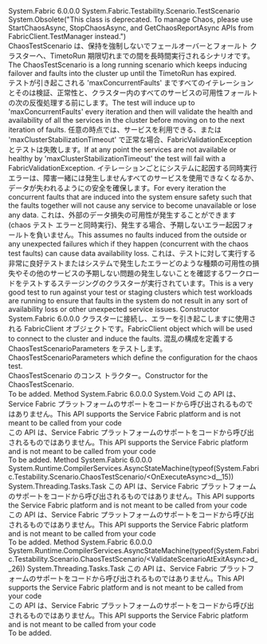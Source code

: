 <Type Name="ChaosTestScenario" FullName="System.Fabric.Testability.Scenario.ChaosTestScenario">
  <TypeSignature Language="C#" Value="public sealed class ChaosTestScenario : System.Fabric.Testability.Scenario.TestScenario" />
  <TypeSignature Language="ILAsm" Value=".class public auto ansi sealed beforefieldinit ChaosTestScenario extends System.Fabric.Testability.Scenario.TestScenario" />
  <TypeSignature Language="DocId" Value="T:System.Fabric.Testability.Scenario.ChaosTestScenario" />
  <TypeSignature Language="VB.NET" Value="Public NotInheritable Class ChaosTestScenario&#xA;Inherits TestScenario" />
  <TypeSignature Language="F#" Value="type ChaosTestScenario = class&#xA;    inherit TestScenario" />
  <AssemblyInfo>
    <AssemblyName>System.Fabric</AssemblyName>
    <AssemblyVersion>6.0.0.0</AssemblyVersion>
  </AssemblyInfo>
  <Base>
    <BaseTypeName>System.Fabric.Testability.Scenario.TestScenario</BaseTypeName>
  </Base>
  <Interfaces />
  <Attributes>
    <Attribute>
      <AttributeName>System.Obsolete("This class is deprecated. To manage Chaos, please use StartChaosAsync, StopChaosAsync, and GetChaosReportAsync APIs from FabricClient.TestManager instead.")</AttributeName>
    </Attribute>
  </Attributes>
  <Docs>
    <summary>
            <span data-ttu-id="42ae8-101">ChaosTestScenario は、保持を強制しないでフェールオーバーとフォールト クラスターへ、TimetoRun 期限切れまでの間を長時間実行されるシナリオです。</span><span class="sxs-lookup"><span data-stu-id="42ae8-101">The ChaosTestScenario is a long running scenario which keeps inducing failover and faults into the cluster up until the TimetoRun has expired.</span></span>
            </summary>
    <remarks>
            <span data-ttu-id="42ae8-102">テストが引き起こされる 'maxConcurrentFaults' まですべてのイテレーションとそのは検証、正常性と、クラスター内のすべてのサービスの可用性フォールトの次の反復処理する前にします。</span><span class="sxs-lookup"><span data-stu-id="42ae8-102">The test will induce up to 'maxConcurrentFaults' every iteration and then will validate the health and availability of all the services in the cluster before moving on to the next iteration of faults.</span></span> <span data-ttu-id="42ae8-103">任意の時点では、サービスを利用できる、または 'maxClusterStabilizationTimeout' で正常な場合、FabricValidationException とテストは失敗します。</span><span class="sxs-lookup"><span data-stu-id="42ae8-103">If at any point the services are not available or healthy by 'maxClusterStabilizationTimeout' the test will fail with a FabricValidationException.</span></span> <span data-ttu-id="42ae8-104">イテレーションごとにシステムに起因する同時実行エラーは、障害一緒には発生しませんすべてのサービスを使用できなくなるか、データが失われるようにの安全を確保します。</span><span class="sxs-lookup"><span data-stu-id="42ae8-104">For every iteration the concurrent faults that are induced into the system ensure safety such that the faults together will not cause any service to become unavailable or lose any data.</span></span> <span data-ttu-id="42ae8-105">これは、外部のデータ損失の可用性が発生することができます (chaos テスト エラーと同時実行)、発生する場合、予期しないエラー起因フォールトを負いません。</span><span class="sxs-lookup"><span data-stu-id="42ae8-105">This assumes no faults induced from the outside or any unexpected failures which if they happen (concurrent with the chaos test faults) can cause data availability loss.</span></span> <span data-ttu-id="42ae8-106">これは、テストに対して実行する非常に良好テストまたはシステムで発生したエラーどのような種類の可用性の損失やその他のサービスの予期しない問題の発生しないことを確認するワークロードをテストするステージングのクラスターが実行されています。</span><span class="sxs-lookup"><span data-stu-id="42ae8-106">This is a very good test to run against your test or staging clusters which test workloads are running to ensure that faults in the system do not result in any sort of availability loss or other unexpected service issues.</span></span>
            </remarks>
  </Docs>
  <Members>
    <Member MemberName=".ctor">
      <MemberSignature Language="C#" Value="public ChaosTestScenario (System.Fabric.FabricClient fabricClient, System.Fabric.Testability.Scenario.ChaosTestScenarioParameters chaosScenarioParameters);" />
      <MemberSignature Language="ILAsm" Value=".method public hidebysig specialname rtspecialname instance void .ctor(class System.Fabric.FabricClient fabricClient, class System.Fabric.Testability.Scenario.ChaosTestScenarioParameters chaosScenarioParameters) cil managed" />
      <MemberSignature Language="DocId" Value="M:System.Fabric.Testability.Scenario.ChaosTestScenario.#ctor(System.Fabric.FabricClient,System.Fabric.Testability.Scenario.ChaosTestScenarioParameters)" />
      <MemberSignature Language="F#" Value="new System.Fabric.Testability.Scenario.ChaosTestScenario : System.Fabric.FabricClient * System.Fabric.Testability.Scenario.ChaosTestScenarioParameters -&gt; System.Fabric.Testability.Scenario.ChaosTestScenario" Usage="new System.Fabric.Testability.Scenario.ChaosTestScenario (fabricClient, chaosScenarioParameters)" />
      <MemberType>Constructor</MemberType>
      <AssemblyInfo>
        <AssemblyName>System.Fabric</AssemblyName>
        <AssemblyVersion>6.0.0.0</AssemblyVersion>
      </AssemblyInfo>
      <Parameters>
        <Parameter Name="fabricClient" Type="System.Fabric.FabricClient" />
        <Parameter Name="chaosScenarioParameters" Type="System.Fabric.Testability.Scenario.ChaosTestScenarioParameters" />
      </Parameters>
      <Docs>
        <param name="fabricClient"><span data-ttu-id="42ae8-107">クラスターに接続し、エラーを引き起こしますに使用される FabricClient オブジェクトです。</span><span class="sxs-lookup"><span data-stu-id="42ae8-107">FabricClient object which will be used to connect to the cluster and induce the faults.</span></span></param>
        <param name="chaosScenarioParameters"><span data-ttu-id="42ae8-108">混乱の構成を定義する ChaosTestScenarioParameters をテストします。</span><span class="sxs-lookup"><span data-stu-id="42ae8-108">ChaosTestScenarioParameters which define the configuration for the chaos test.</span></span></param>
        <summary>
            <span data-ttu-id="42ae8-109">ChaosTestScenario のコンス トラクター。</span><span class="sxs-lookup"><span data-stu-id="42ae8-109">Constructor for the ChaosTestScenario.</span></span>
            </summary>
        <remarks>To be added.</remarks>
      </Docs>
    </Member>
    <Member MemberName="OnDispose">
      <MemberSignature Language="C#" Value="protected override void OnDispose (bool disposing);" />
      <MemberSignature Language="ILAsm" Value=".method familyhidebysig virtual instance void OnDispose(bool disposing) cil managed" />
      <MemberSignature Language="DocId" Value="M:System.Fabric.Testability.Scenario.ChaosTestScenario.OnDispose(System.Boolean)" />
      <MemberSignature Language="VB.NET" Value="Protected Overrides Sub OnDispose (disposing As Boolean)" />
      <MemberSignature Language="F#" Value="override this.OnDispose : bool -&gt; unit" Usage="chaosTestScenario.OnDispose disposing" />
      <MemberType>Method</MemberType>
      <AssemblyInfo>
        <AssemblyName>System.Fabric</AssemblyName>
        <AssemblyVersion>6.0.0.0</AssemblyVersion>
      </AssemblyInfo>
      <ReturnValue>
        <ReturnType>System.Void</ReturnType>
      </ReturnValue>
      <Parameters>
        <Parameter Name="disposing" Type="System.Boolean" />
      </Parameters>
      <Docs>
        <param name="disposing"><span data-ttu-id="42ae8-110">この API は、Service Fabric プラットフォームのサポートをコードから呼び出されるものではありません。</span><span class="sxs-lookup"><span data-stu-id="42ae8-110">This API supports the Service Fabric platform and is not meant to be called from your code</span></span></param>
        <summary>
            <span data-ttu-id="42ae8-111">この API は、Service Fabric プラットフォームのサポートをコードから呼び出されるものではありません。</span><span class="sxs-lookup"><span data-stu-id="42ae8-111">This API supports the Service Fabric platform and is not meant to be called from your code</span></span>
            </summary>
        <remarks>To be added.</remarks>
      </Docs>
    </Member>
    <Member MemberName="OnExecuteAsync">
      <MemberSignature Language="C#" Value="protected override System.Threading.Tasks.Task OnExecuteAsync (System.Threading.CancellationToken token);" />
      <MemberSignature Language="ILAsm" Value=".method familyhidebysig virtual instance class System.Threading.Tasks.Task OnExecuteAsync(valuetype System.Threading.CancellationToken token) cil managed" />
      <MemberSignature Language="DocId" Value="M:System.Fabric.Testability.Scenario.ChaosTestScenario.OnExecuteAsync(System.Threading.CancellationToken)" />
      <MemberSignature Language="VB.NET" Value="Protected Overrides Function OnExecuteAsync (token As CancellationToken) As Task" />
      <MemberSignature Language="F#" Value="override this.OnExecuteAsync : System.Threading.CancellationToken -&gt; System.Threading.Tasks.Task" Usage="chaosTestScenario.OnExecuteAsync token" />
      <MemberType>Method</MemberType>
      <AssemblyInfo>
        <AssemblyName>System.Fabric</AssemblyName>
        <AssemblyVersion>6.0.0.0</AssemblyVersion>
      </AssemblyInfo>
      <Attributes>
        <Attribute>
          <AttributeName>System.Runtime.CompilerServices.AsyncStateMachine(typeof(System.Fabric.Testability.Scenario.ChaosTestScenario/&lt;OnExecuteAsync&gt;d__15))</AttributeName>
        </Attribute>
      </Attributes>
      <ReturnValue>
        <ReturnType>System.Threading.Tasks.Task</ReturnType>
      </ReturnValue>
      <Parameters>
        <Parameter Name="token" Type="System.Threading.CancellationToken" />
      </Parameters>
      <Docs>
        <param name="token"><span data-ttu-id="42ae8-112">この API は、Service Fabric プラットフォームのサポートをコードから呼び出されるものではありません。</span><span class="sxs-lookup"><span data-stu-id="42ae8-112">This API supports the Service Fabric platform and is not meant to be called from your code</span></span></param>
        <summary>
            <span data-ttu-id="42ae8-113">この API は、Service Fabric プラットフォームのサポートをコードから呼び出されるものではありません。</span><span class="sxs-lookup"><span data-stu-id="42ae8-113">This API supports the Service Fabric platform and is not meant to be called from your code</span></span>
            </summary>
        <returns />
        <remarks>To be added.</remarks>
      </Docs>
    </Member>
    <Member MemberName="ValidateScenarioAtExitAsync">
      <MemberSignature Language="C#" Value="protected override System.Threading.Tasks.Task ValidateScenarioAtExitAsync (System.Threading.CancellationToken token);" />
      <MemberSignature Language="ILAsm" Value=".method familyhidebysig virtual instance class System.Threading.Tasks.Task ValidateScenarioAtExitAsync(valuetype System.Threading.CancellationToken token) cil managed" />
      <MemberSignature Language="DocId" Value="M:System.Fabric.Testability.Scenario.ChaosTestScenario.ValidateScenarioAtExitAsync(System.Threading.CancellationToken)" />
      <MemberSignature Language="VB.NET" Value="Protected Overrides Function ValidateScenarioAtExitAsync (token As CancellationToken) As Task" />
      <MemberSignature Language="F#" Value="override this.ValidateScenarioAtExitAsync : System.Threading.CancellationToken -&gt; System.Threading.Tasks.Task" Usage="chaosTestScenario.ValidateScenarioAtExitAsync token" />
      <MemberType>Method</MemberType>
      <AssemblyInfo>
        <AssemblyName>System.Fabric</AssemblyName>
        <AssemblyVersion>6.0.0.0</AssemblyVersion>
      </AssemblyInfo>
      <Attributes>
        <Attribute>
          <AttributeName>System.Runtime.CompilerServices.AsyncStateMachine(typeof(System.Fabric.Testability.Scenario.ChaosTestScenario/&lt;ValidateScenarioAtExitAsync&gt;d__26))</AttributeName>
        </Attribute>
      </Attributes>
      <ReturnValue>
        <ReturnType>System.Threading.Tasks.Task</ReturnType>
      </ReturnValue>
      <Parameters>
        <Parameter Name="token" Type="System.Threading.CancellationToken" />
      </Parameters>
      <Docs>
        <param name="token"><span data-ttu-id="42ae8-114">この API は、Service Fabric プラットフォームのサポートをコードから呼び出されるものではありません。</span><span class="sxs-lookup"><span data-stu-id="42ae8-114">This API supports the Service Fabric platform and is not meant to be called from your code</span></span></param>
        <summary>
            <span data-ttu-id="42ae8-115">この API は、Service Fabric プラットフォームのサポートをコードから呼び出されるものではありません。</span><span class="sxs-lookup"><span data-stu-id="42ae8-115">This API supports the Service Fabric platform and is not meant to be called from your code</span></span>
            </summary>
        <returns />
        <remarks>To be added.</remarks>
      </Docs>
    </Member>
  </Members>
</Type>